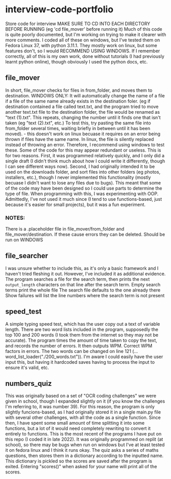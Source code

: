 # interview-code-portfolio
Store code for interview
MAKE SURE TO CD INTO EACH DIRECTORY BEFORE RUNNING (eg 'cd file_mover' before running it)
Much of this code is quite poorly documented, but I'm working on trying to make it clearer with more comments. 
I coded all of these on windows, but I've tested them on Fedora Linux 37, with python 3.11.1. They mostly work on linux, but some features don't, so I would RECOMMEND USING WINDOWS. 
If I remember correctly, all of this is my own work, done without tutorials (I had previously learnt python online), though obviously I used the python docs, etc.

## file_mover
In short, file_mover checks for files in from_folder, and moves them to destination. 
WINDOWS ONLY: It will automatically change the name of a file if a file of the same name already exists in the destination foler. (eg if destination contained a file called text.txt, and the program tried to move another text.txt file to the destination folder, the file would be renamed as "text (1).txt". This repeats, changing the number until it finds one that isn't taken (eg "text (2).txt", etc.) To test this, try pasting the same file into from_folder several times, waiting briefly in between until it has been moved). - this doesn't work on linux becuase it requires on an error being thrown if files have the same name. In linux, the file is silently replaced instead of throwing an error. Therefore, I recommend using windows to test these. 
Some of the code for this may appear redundant or useless. This is for two reasons. First, it was programmed relatively quickly, and I only did a single draft (I didn't think much about how I could write it differently, though I can see different ways now). Second, I had originally intended it to be used on the downloads folder, and sort files into other folders (eg photos, installers, etc.), though I never implemented this functionality (mostly becuase I didn't want to lose any files due to bugs). This meant that some of the code may have been designed so I could use parts to determine the type of file. 
When programming with this, I was experimenting with OOP. Admittedly, I've not used it much since (I tend to use functions-based, just because it's easier for small projects), but it was a fun experiment. 

### NOTES:
There is a .placeholder file in file_mover/from_folder and file_mover/destination. If these cause errors they can be deleted. 
Should be run on WINDOWS

## file_searcher
I was unsure whether to include this, as it's only a basic framework and I haven't tried fleshing it out. However, I've included it as additional evidence.
The program searches a file for the search term, then prints the next `output_length` characters on that line after the search term. 
Empty search terms print the whole file
The search file defaults to the one already there
Show failures will list the line numbers where the search term is not present

## speed_test
A simple typing speed test, which has the user copy out a text of variable length. There are two word lists included in the program, supposedly the top 100 and 200 words (I took them from the internet so they may not be accurate). The program times the amount of time taken to copy the text, and records the number of errors. It then outputs WPM. Correct WPM factors in errors. 
The two words can be changed on line 121 (... word_list_loader("./200_words.txt")). I'm aware I could easily have the user input this, but having it hardcoded saves having to process the input to ensure it's valid, etc. 

## numbers_quiz
This was originally based on a set of "OCR coding challenges" we were given in school, though I expanded slightly on it (if you know the challenges I'm referring to, it was number 39).
For this reason, the program is only slightly funcions-based, as I had originally stored it in a single main.py file with several other challenges, with all the code as a single function. Since then, I have spent some small amount of time splitting it into some functions, but a lot of it would need completely rewriting to convert it entirely to functions. 
This is the most recent of the programs I have put on this repo (I coded it in late 2022). It was originally programmed on replit (at school), so there may be bugs when run on windows but I've at least tested it on fedora linux and I think it runs okay. 
The quiz asks a series of maths questions, then stores them in a dictionary according to the inputted name. This dictionary is pickled so the scores are saved after the program is exited.
Entering "scores()" when asked for your name will print all of the scores.
